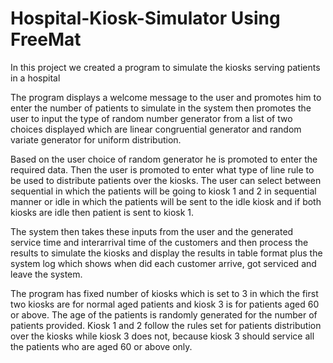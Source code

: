 # Hospital-Kiosk-Simulator Using FreeMat
In this project we created a program to simulate the kiosks serving patients in a hospital

The program displays a welcome message to the user and promotes him to enter the 
number of patients to simulate in the system then promotes the user to input the type of 
random number generator from a list of two choices displayed which are linear congruential 
generator and random variate generator for uniform distribution. 

Based on the user choice of 
random generator he is promoted to enter the required data. Then the user is promoted to 
enter what type of line rule to be used to distribute patients over the kiosks. The user can 
select between sequential in which the patients will be going to kiosk 1 and 2 in sequential 
manner or idle in which the patients will be sent to the idle kiosk and if both kiosks are idle 
then patient is sent to kiosk 1. 

The system then takes these inputs from the user and the 
generated service time and interarrival time of the customers and then process the results to 
simulate the kiosks and display the results in table format plus the system log which shows 
when did each customer arrive, got serviced and leave the system.

The program has fixed number of kiosks which is set to 3 in which the first two 
kiosks are for normal aged patients and kiosk 3 is for patients aged 60 or above. The age of 
the patients is randomly generated for the number of patients provided. Kiosk 1 and 2 follow 
the rules set for patients distribution over the kiosks while kiosk 3 does not, because kiosk 3 
should service all the patients who are aged 60 or above only.
